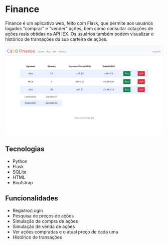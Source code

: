 # Finance 
Finance é um aplicativo web, feito com Flask, que permite aos usuários logados “comprar” e “vender” ações, bem como consultar cotações de ações reais obtidas na API IEX. Os usuários também podem visualizar o histórico de transações da sua carteira de ações. 

<img src="screnshot.png" alt="screenshot of finance project" width="1000px">

## Tecnologias
* Python
* Flask
* SQLite
* HTML
* Bootstrap

## Funcionalidades
* Registro/Login
* Pesquisa de preços de ações
* Simulação de compra de ações
* Simulação de venda de ações
* Ver ações compradas e o atual preço de cada uma
* Histórico de transações

